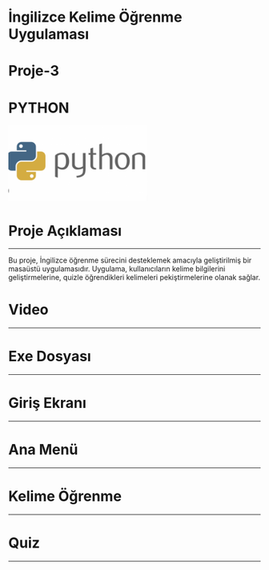 # İngilizce Kelime Öğrenme Uygulaması
# Proje-3
# PYTHON
<img height="150" src="resimler/image.png">

# Proje Açıklaması
--------------------
<p>Bu proje, İngilizce öğrenme sürecini desteklemek amacıyla geliştirilmiş bir masaüstü uygulamasıdır. Uygulama, kullanıcıların kelime bilgilerini geliştirmelerine, quizle öğrendikleri kelimeleri pekiştirmelerine olanak sağlar.<p>

# Video
------------


# Exe Dosyası
----------------


# Giriş Ekranı
----------------


# Ana Menü
--------------


# Kelime Öğrenme
-----------------



# Quiz
-----------------


